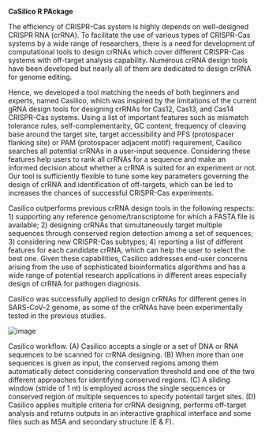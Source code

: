 **CaSilico R PAckage**


The efficiency of CRISPR-Cas system is highly depends on well-designed CRISPR RNA (crRNA). To facilitate the use of various types of CRISPR-Cas systems by a wide range of researchers, there is a need for development of computational tools to design crRNAs which cover different CRISPR-Cas systems with off-target analysis capability. Numerous crRNA design tools have been developed but nearly all of them are dedicated to design crRNA for genome editing. 

Hence, we developed a tool matching the needs of both beginners and experts, named Casilico, which was inspired by the limitations of the current gRNA design tools for designing crRNAs for Cas12, Cas13, and Cas14 CRISPR-Cas systems. Using a list of important features such as mismatch tolerance rules, self-complementarity, GC content, frequency of cleaving base around the target site, target accessibility and PFS (protospacer flanking site) or PAM (protospacer adjacent motif) requirement, Casilico searches all potential crRNAs in a user-input sequence. Considering these features help users to rank all crRNAs for a sequence and make an informed decision about whether a crRNA is suited for an experiment or not. Our tool is sufficiently flexible to tune some key parameters governing the design of crRNA and identification of off-targets, which can be led to increases the chances of successful CRISPR-Cas experiments.

Casilico outperforms previous crRNA design tools in the following respects: 1) supporting any reference genome/transcriptome for which a FASTA file is available; 2) designing crRNAs that simultaneously target multiple sequences through conserved region detection among a set of sequences; 3) considering new CRISPR-Cas subtypes; 4) reporting a list of different features for each candidate crRNA, which can help the user to select the best one. Given these capabilities, Casilico addresses end-user concerns arising from the use of sophisticated bioinformatics algorithms and has a wide range of potential research applications in different areas especially design of crRNA for pathogen diagnosis. 

Casilico was successfully applied to design crRNAs for different genes in SARS-CoV-2 genome, as some of the crRNAs have been experimentally tested in the previous studies.

![image](https://user-images.githubusercontent.com/9910942/157640017-c3a6fd97-45ac-4e81-be58-89411f0819eb.png)

Casilico workflow. (A) Casilico accepts a single or a set of DNA or RNA sequences to be scanned for crRNA designing. (B) When more than one sequences is given as input, the conserved regions among them automatically detect considering conservation threshold and one of the two different approaches for identifying conserved regions. (C) A sliding window (stride of 1 nt) is employed across the single sequences or conserved region of multiple sequences to specify potentail target sites. (D) Casilico applies multiple criteria for crRNA designing, performs off-target analysis and returns outputs in an interactive graphical interface and some files such as MSA and secondary structure (E & F).

